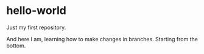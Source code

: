 # hello-world
 Just my first repository. 

And here I am, learning how to make changes in branches. Starting from the bottom.
